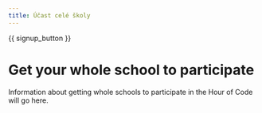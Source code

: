 ```yaml
---
title: Účast celé školy
---
```


{{ signup_button }}

# Get your whole school to participate

Information about getting whole schools to participate in the Hour of Code will go here.